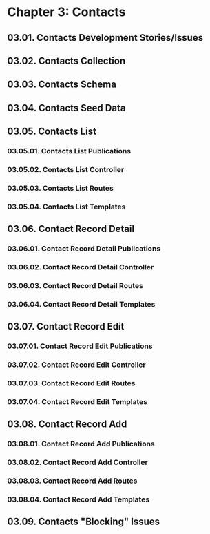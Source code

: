 # Chapter 3: Contacts

## 03.01. Contacts Development Stories/Issues

## 03.02. Contacts Collection

## 03.03. Contacts Schema

## 03.04. Contacts Seed Data

## 03.05. Contacts List

### 03.05.01. Contacts List Publications

### 03.05.02. Contacts List Controller

### 03.05.03. Contacts List Routes

### 03.05.04. Contacts List Templates

## 03.06. Contact Record Detail

### 03.06.01. Contact Record Detail Publications

### 03.06.02. Contact Record Detail Controller

### 03.06.03. Contact Record Detail Routes

### 03.06.04. Contact Record Detail Templates

## 03.07. Contact Record Edit

### 03.07.01. Contact Record Edit Publications

### 03.07.02. Contact Record Edit Controller

### 03.07.03. Contact Record Edit Routes

### 03.07.04. Contact Record Edit Templates

## 03.08. Contact Record Add

### 03.08.01. Contact Record Add Publications

### 03.08.02. Contact Record Add Controller

### 03.08.03. Contact Record Add Routes

### 03.08.04. Contact Record Add Templates

## 03.09. Contacts "Blocking" Issues
